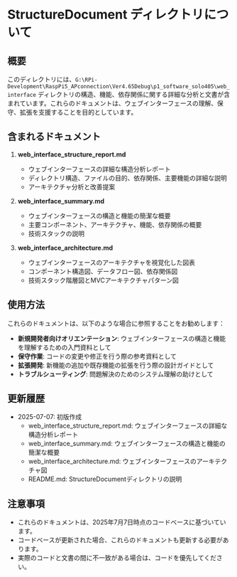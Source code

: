 # StructureDocument ディレクトリについて

## 概要

このディレクトリには、`G:\RPi-Development\RaspPi5_APconnection\Ver4.65Debug\p1_software_solo405\web_interface` ディレクトリの構造、機能、依存関係に関する詳細な分析と文書が含まれています。これらのドキュメントは、ウェブインターフェースの理解、保守、拡張を支援することを目的としています。

## 含まれるドキュメント

1. **web_interface_structure_report.md**
   - ウェブインターフェースの詳細な構造分析レポート
   - ディレクトリ構造、ファイルの目的、依存関係、主要機能の詳細な説明
   - アーキテクチャ分析と改善提案

2. **web_interface_summary.md**
   - ウェブインターフェースの構造と機能の簡潔な概要
   - 主要コンポーネント、アーキテクチャ、機能、依存関係の概要
   - 技術スタックの説明

3. **web_interface_architecture.md**
   - ウェブインターフェースのアーキテクチャを視覚化した図表
   - コンポーネント構造図、データフロー図、依存関係図
   - 技術スタック階層図とMVCアーキテクチャパターン図

## 使用方法

これらのドキュメントは、以下のような場合に参照することをお勧めします：

- **新規開発者向けオリエンテーション**: ウェブインターフェースの構造と機能を理解するための入門資料として
- **保守作業**: コードの変更や修正を行う際の参考資料として
- **拡張開発**: 新機能の追加や既存機能の拡張を行う際の設計ガイドとして
- **トラブルシューティング**: 問題解決のためのシステム理解の助けとして

## 更新履歴

- 2025-07-07: 初版作成
  - web_interface_structure_report.md: ウェブインターフェースの詳細な構造分析レポート
  - web_interface_summary.md: ウェブインターフェースの構造と機能の簡潔な概要
  - web_interface_architecture.md: ウェブインターフェースのアーキテクチャ図
  - README.md: StructureDocumentディレクトリの説明

## 注意事項

- これらのドキュメントは、2025年7月7日時点のコードベースに基づいています。
- コードベースが更新された場合、これらのドキュメントも更新する必要があります。
- 実際のコードと文書の間に不一致がある場合は、コードを優先してください。
